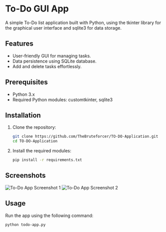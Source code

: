 # To-Do GUI App

A simple To-Do list application built with Python, using the tkinter library for the graphical user interface and sqlite3 for data storage.

## Features

- User-friendly GUI for managing tasks.
- Data persistence using SQLite database.
- Add and delete tasks effortlessly.

## Prerequisites

- Python 3.x
- Required Python modules: customtkinter, sqlite3

## Installation

1. Clone the repository:

    ```bash
    git clone https://github.com/TheBruteforcer/TO-DO-Application.git
    cd TO-DO-Application
    ```

2. Install the required modules:

    ```bash
    pip install -r requirements.txt
    ```

## Screenshots

![To-Do App Screenshot 1](/TO-DO-Application/screen-shots/Main.png)
![To-Do App Screenshot 2](/TO-DO-Application/screen-shots/Add.png)

## Usage

Run the app using the following command:

```bash
python todo-app.py
```
